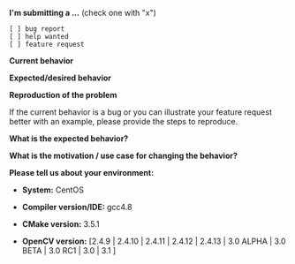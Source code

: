 **I'm submitting a ...**  (check one with "x")

```
[ ] bug report
[ ] help wanted
[ ] feature request
```

**Current behavior**



**Expected/desired behavior**



**Reproduction of the problem**

If the current behavior is a bug or you can illustrate your feature request better with an example, please provide the steps to reproduce.



**What is the expected behavior?**



**What is the motivation / use case for changing the behavior?**



**Please tell us about your environment:**

* **System:** CentOS

* **Compiler version/IDE:** gcc4.8

* **CMake version:** 3.5.1

* **OpenCV version:** [2.4.9 | 2.4.10 | 2.4.11 | 2.4.12 | 2.4.13 | 3.0 ALPHA | 3.0 BETA | 3.0 RC1 | 3.0 | 3.1 ]
